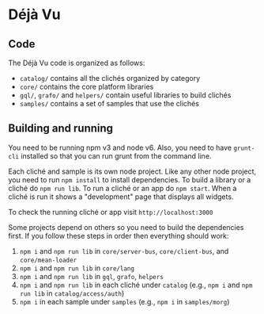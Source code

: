 Déjà Vu
=======

Code
----

The Déjà Vu code is organized as follows:

- `catalog/` contains all the clichés organized by category
- `core/` contains the core platform libraries
- `gql/`, `grafo/` and `helpers/` contain useful libraries to build
   clichés
- `samples/` contains a set of samples that use the clichés


Building and running
--------------------

You need to be running npm v3 and node v6. Also, you need to have `grunt-cli` installed so that you
can run grunt from the command line.

Each cliché and sample is its own node project. Like any other node project, you
need to run `npm install` to install dependencies. To build a library or a
cliché do `npm run lib`. To run a cliché or an app do `npm start`. When a
cliché is run it shows a "development" page that displays all widgets.

To check the running cliché or app visit `http://localhost:3000`

Some projects depend on others so you need to build the dependencies first.
If you follow these steps in order then everything should work:
  1. `npm i` and `npm run lib` in `core/server-bus`, `core/client-bus`, and `core/mean-loader`
  2. `npm i` and `npm run lib` in `core/lang`
  3. `npm i` and `npm run lib` in `gql`, `grafo`, `helpers`
  4. `npm i` and `npm run lib` in each cliché under `catalog` (e.g., `npm i` and `npm run lib` in `catalog/access/auth`)
  5. `npm i` in each sample under `samples` (e.g., `npm i` in `samples/morg`)
